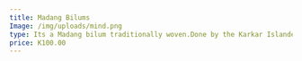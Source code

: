 ```yaml
---
title: Madang Bilums
Image: /img/uploads/mind.png
type: Its a Madang bilum traditionally woven.Done by the Karkar Islanders.
price: K100.00
---
```


